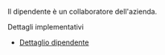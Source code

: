 Il dipendente è un collaboratore dell'azienda.

Dettagli implementativi
- [Dettaglio dipendente](Sorgenti/OG/OG/DI_D)
